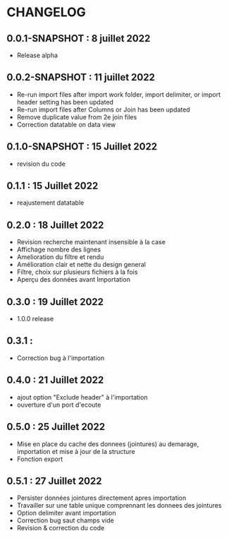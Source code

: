 # CHANGELOG

## 0.0.1-SNAPSHOT : 8 juillet 2022

- Release alpha

## 0.0.2-SNAPSHOT : 11 juillet 2022

- Re-run import files after import work folder, import delimiter, or import header setting has been updated
- Re-run import files after Columns or Join has been updated
- Remove duplicate value from 2e join files
- Correction datatable on data view

## 0.1.0-SNAPSHOT : 15 Juillet 2022

- revision du code

## 0.1.1 : 15 Juillet 2022

- reajustement datatable 

## 0.2.0 : 18 Juillet 2022

- Revision recherche maintenant insensible à la case
- Affichage nombre des lignes
- Amelioration du filtre et rendu
- Amélioration clair et nette du design general
- Filtre, choix sur plusieurs fichiers à la fois
- Aperçu des données avant Importation

## 0.3.0 : 19 Juillet 2022

- 1.0.0 release

## 0.3.1 : 

- Correction bug à l'importation

## 0.4.0 : 21 Juillet 2022

- ajout option "Exclude header" à l'importation
- ouverture d'un port d'ecoute

## 0.5.0 : 25 Juillet 2022

- Mise en place du cache des donnees (jointures) au demarage, importation et mise à jour de la structure
- Fonction export

## 0.5.1 : 27 Juillet 2022

- Persister données jointures directement apres importation
- Travailler sur une table unique comprennant les donnees des jointures
- Option delimiter avant importation
- Correction bug saut champs vide
- Revision & correction du code

